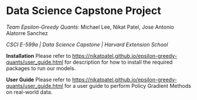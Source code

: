 # Data Science Capstone Project

*Team Epsilon-Greedy Quants*: Michael Lee, Nikat Patel, Jose Antonio Alatorre Sanchez

*CSCI E-599a | Data Science Capstone | Harvard Extension School*  


**Installation**
Please refer to https://nikatpatel.github.io/epsilon-greedy-quants/user_guide.html for description for how to install the required packages to run our models.

**User Guide**
Please refer to https://nikatpatel.github.io/epsilon-greedy-quants/user_guide.html for a user guide to perform Policy Gradient Methods on real-world data.

